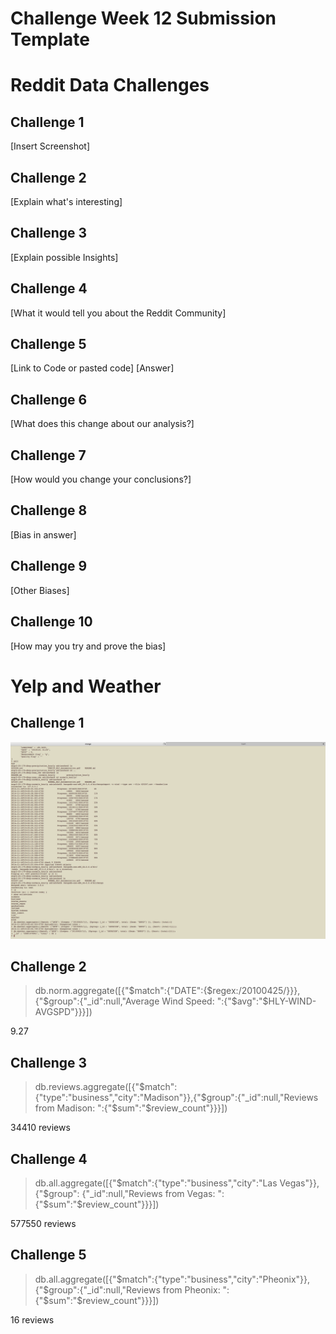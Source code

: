 # Challenge Week 12 Submission Template

# Reddit Data Challenges

## Challenge 1

[Insert Screenshot]

## Challenge 2

[Explain what's interesting]

## Challenge 3

[Explain possible Insights]

## Challenge 4

[What it would tell you about the Reddit Community]

## Challenge 5

[Link to Code or pasted code]
[Answer]

## Challenge 6

[What does this change about our analysis?]

## Challenge 7

[How would you change your conclusions?]

## Challenge 8

[Bias in answer]

## Challenge 9

[Other Biases]

## Challenge 10

[How may you try and prove the bias]

# Yelp and Weather 

## Challenge 1

![image](Mongo_CH1.png)

## Challenge 2

> db.norm.aggregate([{"$match":{"DATE":{$regex:/20100425/}}},{"$group":{"_id":null,"Average Wind Speed: ":{"$avg":"$HLY-WIND-AVGSPD"}}}])

9.27

## Challenge 3

> db.reviews.aggregate([{"$match":{"type":"business","city":"Madison"}},{"$group":{"_id":null,"Reviews from Madison: ":{"$sum":"$review_count"}}}])

34410 reviews

## Challenge 4

> db.all.aggregate([{"$match":{"type":"business","city":"Las Vegas"}},{"$group": {"_id":null,"Reviews from Vegas: ":{"$sum":"$review_count"}}}])

577550 reviews

## Challenge 5

> db.all.aggregate([{"$match":{"type":"business","city":"Pheonix"}},{"$group":{"_id":null,"Reviews from Pheonix: ":{"$sum":"$review_count"}}}])

16 reviews



